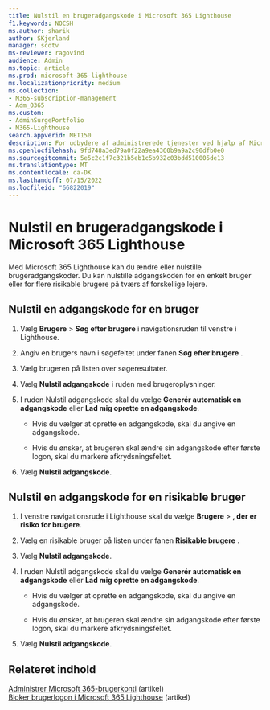 ```yaml
---
title: Nulstil en brugeradgangskode i Microsoft 365 Lighthouse
f1.keywords: NOCSH
ms.author: sharik
author: SKjerland
manager: scotv
ms-reviewer: ragovind
audience: Admin
ms.topic: article
ms.prod: microsoft-365-lighthouse
ms.localizationpriority: medium
ms.collection:
- M365-subscription-management
- Adm_O365
ms.custom:
- AdminSurgePortfolio
- M365-Lighthouse
search.appverid: MET150
description: For udbydere af administrerede tjenester ved hjælp af Microsoft 365 Lighthouse kan du få mere at vide om, hvordan du nulstiller en adgangskode for en enkelt bruger eller for flere risikable brugere på tværs af forskellige lejere.
ms.openlocfilehash: 9fd748a3ed79a0f22a9ea4360b9a9a2c90dfb0e0
ms.sourcegitcommit: 5e5c2c1f7c321b5eb1c5b932c03bdd510005de13
ms.translationtype: MT
ms.contentlocale: da-DK
ms.lasthandoff: 07/15/2022
ms.locfileid: "66822019"
---
```

# <a name="reset-a-user-password-in-microsoft-365-lighthouse"></a>Nulstil en brugeradgangskode i Microsoft 365 Lighthouse

Med Microsoft 365 Lighthouse kan du ændre eller nulstille brugeradgangskoder. Du kan nulstille adgangskoden for en enkelt bruger eller for flere risikable brugere på tværs af forskellige lejere.

## <a name="reset-a-password-for-a-user"></a>Nulstil en adgangskode for en bruger

1. Vælg **Brugere** > **Søg efter brugere** i navigationsruden til venstre i Lighthouse.

2. Angiv en brugers navn i søgefeltet under fanen **Søg efter brugere** .

3. Vælg brugeren på listen over søgeresultater.

4. Vælg **Nulstil adgangskode** i ruden med brugeroplysninger.

5. I ruden Nulstil adgangskode skal du vælge **Generér automatisk en adgangskode** eller **Lad mig oprette en adgangskode**.

    - Hvis du vælger at oprette en adgangskode, skal du angive en adgangskode.

    - Hvis du ønsker, at brugeren skal ændre sin adgangskode efter første logon, skal du markere afkrydsningsfeltet.

6. Vælg **Nulstil adgangskode**.

## <a name="reset-a-password-for-a-risky-user"></a>Nulstil en adgangskode for en risikable bruger

1. I venstre navigationsrude i Lighthouse skal du vælge **Brugere** > **, der er risiko for brugere**.

2. Vælg en risikable bruger på listen under fanen **Risikable brugere** .

3. Vælg **Nulstil adgangskode**.

4. I ruden Nulstil adgangskode skal du vælge **Generér automatisk en adgangskode** eller **Lad mig oprette en adgangskode**.

   - Hvis du vælger at oprette en adgangskode, skal du angive en adgangskode.

   - Hvis du ønsker, at brugeren skal ændre sin adgangskode efter første logon, skal du markere afkrydsningsfeltet.

5. Vælg **Nulstil adgangskode**.

## <a name="related-content"></a>Relateret indhold

[Administrer Microsoft 365-brugerkonti](../enterprise/manage-microsoft-365-accounts.md) (artikel)\
[Bloker brugerlogon i Microsoft 365 Lighthouse](m365-lighthouse-block-user-signin.md) (artikel)
